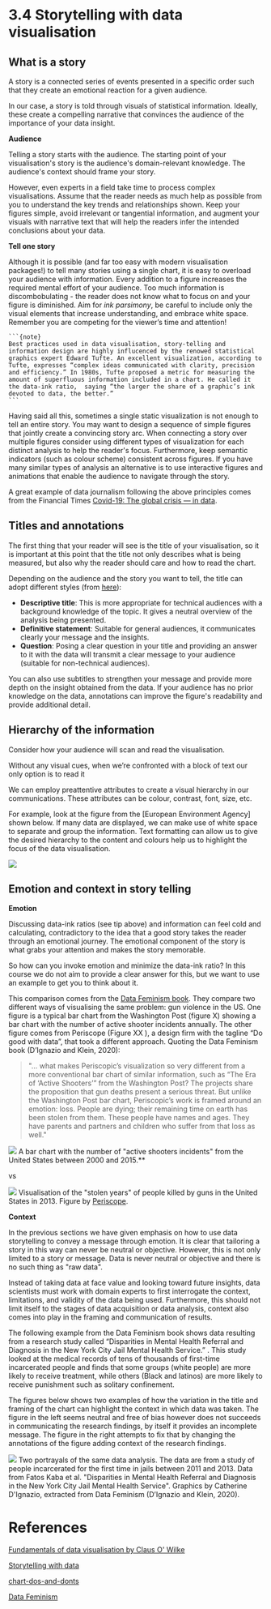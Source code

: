 # 3.4 Storytelling with data visualisation


## **What is a story**

A story is a connected series of events presented in a specific order such that they create an emotional reaction for a given audience.

In our case, a story is told through visuals of statistical information. Ideally, these create a compelling narrative that convinces the audience of the importance of your data insight.

**Audience**

Telling a story starts with the audience. The starting point of your visualisation's story is the audience's domain-relevant knowledge. The audience's context should frame your story.

However, even experts in a field take time to process complex visualisations. Assume that the reader needs as much help as possible from you to understand the key trends and relationships shown. Keep your figures simple, avoid irrelevant or tangential information, and augment your visuals with narrative text that will help the readers infer the intended conclusions about your data.


**Tell one story**

Although it is possible (and far too easy with modern visualisation packages!) to tell many stories using a single chart, it is easy to overload your audience with information. Every addition to a figure increases the required mental effort of your audience. Too much information is discombobulating - the reader does not know what to focus on and your figure is diminished. Aim for _ink parsimony_, be careful to include only the visual elements that increase understanding, and embrace white space. Remember you are competing for the viewer’s time and attention!

````{margin}
```{note}
Best practices used in data visualisation, story-telling and information design are highly influcenced by the renowed statistical graphics expert Edward Tufte. An excellent visualization, according to Tufte, expresses “complex ideas communicated with clarity, precision and efficiency.” In 1980s, Tufte proposed a metric for measuring the amount of superfluous information included in a chart. He called it the data-ink ratio,  saying “the larger the share of a graphic’s ink devoted to data, the better.”
```
````

Having said all this, sometimes a single static visualization is not enough to tell an entire story. You may want to design a sequence of simple figures that jointly create a convincing story arc. When connecting a story over multiple figures consider using different types of visualization for each distinct analysis to help the reader's focus. Furthermore, keep semantic indicators (such as colour scheme) consistent across figures. If you have many similar types of analysis an alternative is to use interactive figures and animations that enable the audience to navigate through the story.

A great example of data journalism following the above principles comes from the Financial Times [Covid-19: The global crisis — in data](https://ig.ft.com/coronavirus-global-data/).



## Titles and annotations

The first thing that your reader will see is the title of your visualisation, so it is important at this point that the title not only describes what is being measured, but also why the reader should care and how to read the chart.

Depending on the audience and the story you want to tell, the title can adopt different styles (from [here](https://www.eea.europa.eu/data-and-maps/daviz/learn-more/chart-dos-and-donts/#message)):
- **Descriptive title**: This is more appropriate for technical audiences with a background knowledge of the topic. It gives a neutral overview of the analysis being presented.
- **Definitive statement**: Suitable for general audiences, it communicates clearly your message and the insights.
- **Question**: Posing a clear question in your title and providing an answer to it with the data will transmit a clear message to your audience (suitable for non-technical audiences).

You can also use subtitles to strengthen your message and provide more depth on the insight obtained from the data. If your audience has no prior knowledge on the data, annotations can improve the figure's readability and provide additional detail.

## Hierarchy of the information

Consider how your audience will scan and read the visualisation.

Without any visual cues, when we’re confronted with a block of text
our only option is to read it

We can employ preattentive attributes to create a visual hierarchy in our communications. These attributes can be colour, contrast, font, size, etc.

For example, look at the figure from the [European Environment Agency] shown below. If many data are displayed, we can  make use of white space to separate and group the information. Text formatting can allow us to give the desired hierarchy to the content and colours help us to highlight the focus of the data visualisation.

![](https://i.imgur.com/aCd1T2W.png)


## Emotion and context in story telling

**Emotion**

Discussing data-ink ratios (see tip above) and information can feel cold and calculating, contradictory to the idea that a good story takes the reader through an emotional journey. The emotional component of the story is what grabs your attention and makes the story memorable.

So how can you invoke emotion and minimize the data-ink ratio? In this course we do not aim to provide a clear answer for this, but we want to use an example to get you to think about it.

This comparison comes from the [Data Feminism book](https://data-feminism.mitpress.mit.edu/pub/5evfe9yd/release/3). They compare two different ways of visualising the same problem: gun violence in the US. One figure is a typical bar chart from the Washington Post (figure X) showing a bar chart with the number of active shooter incidents annually. The other figure comes from Periscope (Figure XX ), a design firm with the tagline “Do good with data”, that took a different approach. Quoting the Data Feminism book (D’Ignazio and Klein, 2020):

> "... what makes Periscopic’s visualization so very different from a more conventional bar chart of similar information, such as “The Era of ‘Active Shooters’” from the Washington Post? The projects share the proposition that gun deaths present a serious threat. But unlike the Washington Post bar chart, Periscopic’s work is framed around an emotion: loss. People are dying; their remaining time on earth has been stolen from them. These people have names and ages. They have parents and partners and children who suffer from that loss as well."

![](https://i.imgur.com/XcdZGKf.png)
A bar chart with the number of "active shooters incidents" from the United States between 2000 and 2015.**

vs

![](https://i.imgur.com/KbnOEry.png)
Visualisation of the "stolen years" of people killed by guns in the United States in 2013. Figure by [Periscope](https://guns.periscopic.com/).


**Context**

In the previous sections we have given emphasis on how to use data storytelling to convey a message through emotion. It is clear that tailoring a story in this way can never be neutral or objective. However, this is not only limited to a story or message. Data is never neutral or objective and there is no such thing as "raw data".

Instead of taking data at face value and looking toward future insights, data scientists must work with domain experts to first interrogate the context, limitations, and validity of the data being used. Furthermore, this should not limit itself to the stages of data acquisition or data analysis, context also comes into play in the framing and communication of results.

The following example from the Data Feminism book shows data resulting from a research study called “Disparities in Mental Health Referral and Diagnosis in the New York City Jail Mental Health Service.” .
This study looked at the medical records of tens of thousands of first-time incarcerated people and finds that some groups (white people) are more likely
to receive treatment, while others (Black and latinos) are more likely to receive punishment such as solitary confinement.

The figures below shows two examples of how the variation in the title and framing of the chart can highlight the context in which data was taken. The figure in the left
seems neutral and free of bias however does not succeeds in communicating the research findings, by itself it provides an incomplete message. The
figure in the right attempts to fix that by changing the annotations of the figure adding context of the research findings.

![](https://i.imgur.com/ThduUju.png)
Two portrayals of the same data analysis. The data are from a study of people incarcerated for the first time in jails between 2011 and 2013. Data from Fatos Kaba et al. "Disparities in Mental Health Referral and Diagnosis in the New York City Jail Mental Health Service". Graphics by Catherine D'Ignazio, extracted from Data Feminism (D’Ignazio and Klein, 2020).


# References

[Fundamentals of data visualisation by Claus O' Wilke](https://clauswilke.com/dataviz/)

[Storytelling with data](http://www.bdbanalytics.ir/media/1123/storytelling-with-data-cole-nussbaumer-knaflic.pdf)

[chart-dos-and-donts](https://www.eea.europa.eu/data-and-maps/daviz/learn-more/chart-dos-and-donts/#message)

[Data Feminism](https://data-feminism.mitpress.mit.edu/)

```python

```

```python

```
